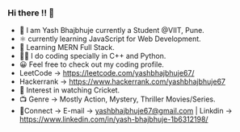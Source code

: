 ### Hi there !! 👋

- 🙌 I am Yash Bhajbhuje currently a Student @VIIT, Pune.
- ⚛️ currently learning JavaScript for Web Development.
- 📖 Learning MERN Full Stack.
- 👨‍💻 I do coding specially in C++ and Python.
- 😀 Feel free to check out my coding profile.
-   LeetCode -> https://leetcode.com/yashbhajbhuje67/
-   Hackerrank -> https://www.hackerrank.com/yashbhajbhuje67
- 🏏 Interest in watching Cricket.
- 📺 Genre -> Mostly Action, Mystery, Thriller Movies/Series.
- 📱Connect -> E-mail -> yashbhajbhuje67@gmail.com | Linkdin -> https://www.linkedin.com/in/yash-bhajbhuje-1b6312198/
